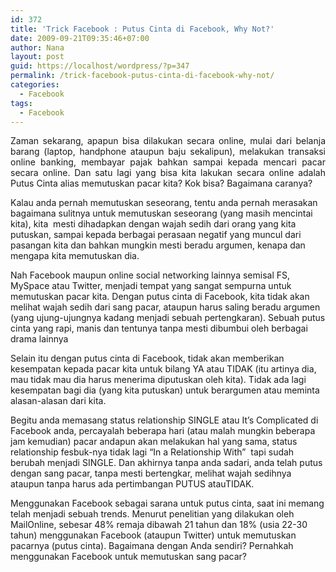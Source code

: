 ```yaml
---
id: 372
title: 'Trick Facebook : Putus Cinta di Facebook, Why Not?'
date: 2009-09-21T09:35:46+07:00
author: Nana
layout: post
guid: https://localhost/wordpress/?p=347
permalink: /trick-facebook-putus-cinta-di-facebook-why-not/
categories:
  - Facebook
tags:
  - Facebook
---
```

<p style="text-align: justify;">
  Zaman sekarang, apapun bisa dilakukan secara online, mulai dari belanja barang (laptop, handphone ataupun baju sekalipun), melakukan transaksi online banking, membayar pajak bahkan sampai kepada mencari pacar secara online. Dan satu lagi yang bisa kita lakukan secara online adalah Putus Cinta alias memutuskan pacar kita? Kok bisa? Bagaimana caranya?
</p>

Kalau anda pernah memutuskan seseorang, tentu anda pernah merasakan bagaimana sulitnya untuk memutuskan seseorang (yang masih mencintai kita), kita  mesti dihadapkan dengan wajah sedih dari orang yang kita putuskan, sampai kepada berbagai perasaan negatif yang muncul dari pasangan kita dan bahkan mungkin mesti beradu argumen, kenapa dan mengapa kita memutuskan dia.

Nah Facebook maupun online social networking lainnya semisal FS, MySpace atau Twitter, menjadi tempat yang sangat sempurna untuk memutuskan pacar kita. Dengan putus cinta di Facebook, kita tidak akan melihat wajah sedih dari sang pacar, ataupun harus saling beradu argumen (yang ujung-ujungnya kadang menjadi sebuah pertengkaran). Sebuah putus cinta yang rapi, manis dan tentunya tanpa mesti dibumbui oleh berbagai drama lainnya

Selain itu dengan putus cinta di Facebook, tidak akan memberikan kesempatan kepada pacar kita untuk bilang YA atau TIDAK (itu artinya dia, mau tidak mau dia harus menerima diputuskan oleh kita). Tidak ada lagi kesempatan bagi dia (yang kita putuskan) untuk berargumen atau meminta alasan-alasan dari kita.

Begitu anda memasang status relationship SINGLE atau It’s Complicated di Facebook anda, percayalah beberapa hari (atau malah mungkin beberapa jam kemudian) pacar andapun akan melakukan hal yang sama, status relationship fesbuk-nya tidak lagi “In a Relationship With”  tapi sudah berubah menjadi SINGLE. Dan akhirnya tanpa anda sadari, anda telah putus dengan sang pacar, tanpa mesti bertengkar, melihat wajah sedihnya ataupun tanpa harus ada pertimbangan PUTUS atauTIDAK.

Menggunakan Facebook sebagai sarana untuk putus cinta, saat ini memang telah menjadi sebuah trends. Menurut penelitian yang dilakukan oleh MailOnline, sebesar 48% remaja dibawah 21 tahun dan 18% (usia 22-30 tahun) menggunakan Facebook (ataupun Twitter) untuk memutuskan pacarnya (putus cinta). Bagaimana dengan Anda sendiri? Pernahkah menggunakan Facebook untuk memutuskan sang pacar?